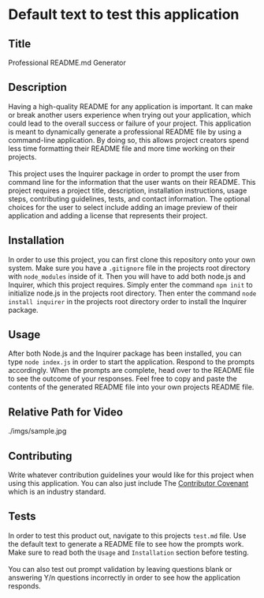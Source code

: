 # Default text to test this application

## Title
Professional README.md Generator

## Description
Having a high-quality README for any application is important. It can make or break another users experience when trying out your application, which could lead to the overall success or failure of your project. This application is meant to dynamically generate a professional README file by using a command-line application. By doing so, this allows project creators spend less time formatting their README file and more time working on their projects. <br><br> This project uses the Inquirer package in order to prompt the user from command line for the information that the user wants on their README. This project requires a project title, description, installation instructions, usage steps, contributing guidelines, tests, and contact information. The optional choices for the user to select include adding an image preview of their application and adding a license that represents their project.

## Installation
In order to use this project, you can first clone this repository onto your own system. Make sure you have a `.gitignore` file in the projects root directory with `node_modules` inside of it. Then you will have to add both node.js and Inquirer, which this project requires. Simply enter the command `npm init` to initialize node.js in the projects root directory. Then enter the command `node install inquirer` in the projects root directory order to install the Inquirer package.

## Usage
After both Node.js and the Inquirer package has been installed, you can type `node index.js` in order to start the application. Respond to the prompts accordingly. When the prompts are complete, head over to the README file to see the outcome of your responses. Feel free to copy and paste the contents of the generated README file into your own projects README file.

## Relative Path for Video
./imgs/sample.jpg
  
## Contributing
Write whatever contribution guidelines your would like for this project when using this application. You can also just include The [Contributor Covenant](https://www.contributor-covenant.org/) which is an industry standard.

## Tests
In order to test this product out, navigate to this projects `test.md` file. Use the default text to generate a README file to see how the prompts work. Make sure to read both the `Usage` and `Installation` section before testing. <br><br> You can also test out prompt validation by leaving questions blank or answering Y/n questions incorrectly in order to see how the application responds.

